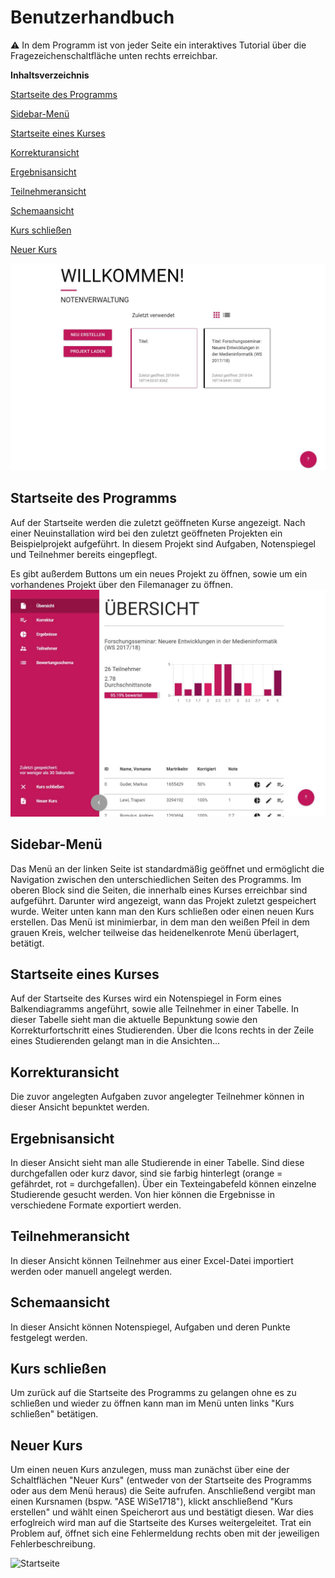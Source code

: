 # Benutzerhandbuch
:warning: In dem Programm ist von jeder Seite ein interaktives Tutorial über die Fragezeichenschaltfläche unten rechts erreichbar.

**Inhaltsverzeichnis**

[Startseite des Programms](#start1)

[Sidebar-Menü](#sidebar)

[Startseite eines Kurses](#start2)

[Korrekturansicht](#correction)

[Ergebnisansicht](#results)

[Teilnehmeransicht](#partypants)

[Schemaansicht](#scheme)

[Kurs schließen](#close)

[Neuer Kurs](#new)

![Startseite des Programms](https://github.com/UniRegensburg/ASE_WS1718-notenverwaltung/blob/manual/manual_imgs/start1.JPG)

<a name="start1"></a>
## Startseite des Programms
Auf der Startseite werden die zuletzt geöffneten Kurse angezeigt. Nach einer Neuinstallation wird bei den zuletzt geöffneten Projekten ein Beispielprojekt aufgeführt. In diesem Projekt sind Aufgaben, Notenspiegel und Teilnehmer bereits eingepflegt.

Es gibt außerdem Buttons um ein neues Projekt zu öffnen, sowie um ein vorhandenes Projekt über den Filemanager zu öffnen.
![Startseite des Kurses](https://github.com/UniRegensburg/ASE_WS1718-notenverwaltung/blob/manual/manual_imgs/start2.JPG)
<a name="sidebar"></a>
## Sidebar-Menü
Das Menü an der linken Seite ist standardmäßig geöffnet und ermöglicht die Navigation zwischen den unterschiedlichen Seiten des Programms. Im oberen Block sind die Seiten, die innerhalb eines Kurses erreichbar sind aufgeführt.
Darunter wird angezeigt, wann das Projekt zuletzt gespeichert wurde.
Weiter unten kann man den Kurs schließen oder einen neuen Kurs erstellen.
Das Menü ist minimierbar, in dem man den weißen Pfeil in dem grauen Kreis, welcher teilweise das heidenelkenrote Menü überlagert, betätigt.

<a name="start2"></a>
## Startseite eines Kurses
Auf der Startseite des Kurses wird ein Notenspiegel in Form eines Balkendiagramms angeführt, sowie alle Teilnehmer in einer Tabelle. In dieser Tabelle sieht man die aktuelle Bepunktung sowie den Korrekturfortschritt eines Studierenden. Über die Icons rechts in der Zeile eines Studierenden gelangt man in die Ansichten...

<a name="correction"></a>
## Korrekturansicht
Die zuvor angelegten Aufgaben zuvor angelegter Teilnehmer können in dieser Ansicht bepunktet werden.

<a name="results"></a>
## Ergebnisansicht
In dieser Ansicht sieht man alle Studierende in einer Tabelle. Sind diese durchgefallen oder kurz davor, sind sie farbig hinterlegt (orange = gefährdet, rot = durchgefallen).
Über ein Texteingabefeld können einzelne Studierende gesucht werden.
Von hier können die Ergebnisse in verschiedene Formate exportiert werden.

<a name="partypants"></a>
## Teilnehmeransicht
In dieser Ansicht können Teilnehmer aus einer Excel-Datei importiert werden oder manuell angelegt werden.

<a name="scheme"></a>
## Schemaansicht
In dieser Ansicht können Notenspiegel, Aufgaben und deren Punkte festgelegt werden.

<a name="close"></a>
## Kurs schließen
Um zurück auf die Startseite des Programms zu gelangen ohne es zu schließen und wieder zu öffnen kann man im Menü unten links "Kurs schließen" betätigen.

<a name="new"></a>
## Neuer Kurs	
Um einen neuen Kurs anzulegen, muss man zunächst über eine der Schaltflächen "Neuer Kurs" (entweder von der Startseite des Programms oder aus dem Menü heraus) die Seite aufrufen. Anschließend vergibt man einen Kursnamen (bspw. "ASE WiSe1718"), klickt anschließend "Kurs erstellen" und wählt einen Speicherort aus und bestätigt diesen. War dies erfoglreich wird man auf die Startseite des Kurses weitergeleitet. Trat ein Problem auf, öffnet sich eine Fehlermeldung rechts oben mit der jeweiligen Fehlerbeschreibung.


![Startseite](https://images.unsplash.com/photo-1522199780729-a356c844222a?ixlib=rb-0.3.5&ixid=eyJhcHBfaWQiOjEyMDd9&s=1bd52b437d57c3bfa14ccb7c6985b02e&auto=format&fit=crop&w=500&q=60)

